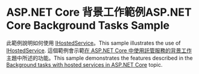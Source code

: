 # <a name="aspnet-core-background-tasks-sample"></a><span data-ttu-id="0e8a0-101">ASP.NET Core 背景工作範例</span><span class="sxs-lookup"><span data-stu-id="0e8a0-101">ASP.NET Core Background Tasks Sample</span></span>

<span data-ttu-id="0e8a0-102">此範例說明如何使用 [IHostedService](https://docs.microsoft.com/dotnet/api/microsoft.extensions.hosting.ihostedservice)。</span><span class="sxs-lookup"><span data-stu-id="0e8a0-102">This sample illustrates the use of [IHostedService](https://docs.microsoft.com/dotnet/api/microsoft.extensions.hosting.ihostedservice).</span></span> <span data-ttu-id="0e8a0-103">這個範例會示範[在 ASP.NET Core 中使用託管服務的背景工作](https://docs.microsoft.com/aspnet/core/fundamentals/host/hosted-services)主題中所述的功能。</span><span class="sxs-lookup"><span data-stu-id="0e8a0-103">This sample demonstrates the features described in the [Background tasks with hosted services in ASP.NET Core](https://docs.microsoft.com/aspnet/core/fundamentals/host/hosted-services) topic.</span></span>
